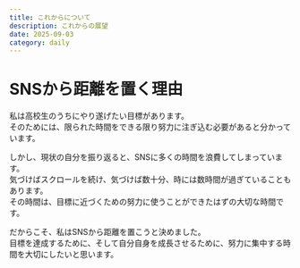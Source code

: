```yaml
---
title: これからについて
description: これからの展望
date: 2025-09-03
category: daily
---
```

# SNSから距離を置く理由

私は高校生のうちにやり遂げたい目標があります。  
そのためには、限られた時間をできる限り努力に注ぎ込む必要があると分かっています。

しかし、現状の自分を振り返ると、SNSに多くの時間を浪費してしまっています。  
気づけばスクロールを続け、気づけば数十分、時には数時間が過ぎていることもあります。  
その時間は、目標に近づくための努力に使うことができたはずの大切な時間です。

だからこそ、私はSNSから距離を置こうと決めました。  
目標を達成するために、そして自分自身を成長させるために、努力に集中する時間を大切にしたいと思います。  
